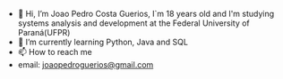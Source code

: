 - 👋 Hi, I’m Joao Pedro Costa Guerios, I`m 18 years old and I'm studying systems analysis and development at the Federal University of Paraná(UFPR)
- 🌱 I’m currently learning Python, Java and SQL
- 📫 How to reach me
- email: joaopedroguerios@gmail.com

<!---
joaoguerios/joaoguerios is a ✨ special ✨ repository because its `README.md` (this file) appears on your GitHub profile.
You can click the Preview link to take a look at your changes.
--->

